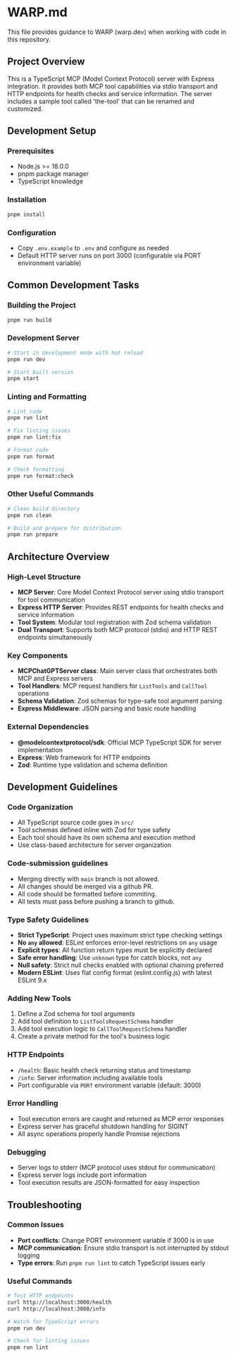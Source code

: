 # WARP.md

This file provides guidance to WARP (warp.dev) when working with code in this repository.

## Project Overview

This is a TypeScript MCP (Model Context Protocol) server with Express integration. It provides both MCP tool capabilities via stdio transport and HTTP endpoints for health checks and service information. The server includes a sample tool called 'the-tool' that can be renamed and customized.

## Development Setup

### Prerequisites
- Node.js >= 18.0.0
- pnpm package manager
- TypeScript knowledge

### Installation
```bash
pnpm install
```

### Configuration
- Copy `.env.example` to `.env` and configure as needed
- Default HTTP server runs on port 3000 (configurable via PORT environment variable)

## Common Development Tasks

### Building the Project
```bash
pnpm run build
```

### Development Server
```bash
# Start in development mode with hot reload
pnpm run dev

# Start built version
pnpm start
```

### Linting and Formatting
```bash
# Lint code
pnpm run lint

# Fix linting issues
pnpm run lint:fix

# Format code
pnpm run format

# Check formatting
pnpm run format:check
```

### Other Useful Commands
```bash
# Clean build directory
pnpm run clean

# Build and prepare for distribution
pnpm run prepare
```

## Architecture Overview

### High-Level Structure
- **MCP Server**: Core Model Context Protocol server using stdio transport for tool communication
- **Express HTTP Server**: Provides REST endpoints for health checks and service information
- **Tool System**: Modular tool registration with Zod schema validation
- **Dual Transport**: Supports both MCP protocol (stdio) and HTTP REST endpoints simultaneously

### Key Components
- **MCPChatGPTServer class**: Main server class that orchestrates both MCP and Express servers
- **Tool Handlers**: MCP request handlers for `ListTools` and `CallTool` operations
- **Schema Validation**: Zod schemas for type-safe tool argument parsing
- **Express Middleware**: JSON parsing and basic route handling

### External Dependencies
- **@modelcontextprotocol/sdk**: Official MCP TypeScript SDK for server implementation
- **Express**: Web framework for HTTP endpoints
- **Zod**: Runtime type validation and schema definition

## Development Guidelines

### Code Organization
- All TypeScript source code goes in `src/`
- Tool schemas defined inline with Zod for type safety
- Each tool should have its own schema and execution method
- Use class-based architecture for server organization

### Code-submission guidelines
- Merging directly with `main` branch is not allowed.
- All changes should be merged via a github PR.
- All code should be formatted before commiting.
- All tests must pass before pushing a branch to github.

### Type Safety Guidelines
- **Strict TypeScript**: Project uses maximum strict type checking settings
- **No `any` allowed**: ESLint enforces error-level restrictions on `any` usage
- **Explicit types**: All function return types must be explicitly declared
- **Safe error handling**: Use `unknown` type for catch blocks, not `any`
- **Null safety**: Strict null checks enabled with optional chaining preferred
- **Modern ESLint**: Uses flat config format (eslint.config.js) with latest ESLint 9.x

### Adding New Tools
1. Define a Zod schema for tool arguments
2. Add tool definition to `ListToolsRequestSchema` handler
3. Add tool execution logic to `CallToolRequestSchema` handler
4. Create a private method for the tool's business logic

### HTTP Endpoints
- `/health`: Basic health check returning status and timestamp
- `/info`: Server information including available tools
- Port configurable via `PORT` environment variable (default: 3000)

### Error Handling
- Tool execution errors are caught and returned as MCP error responses
- Express server has graceful shutdown handling for SIGINT
- All async operations properly handle Promise rejections

### Debugging
- Server logs to stderr (MCP protocol uses stdout for communication)
- Express server logs include port information
- Tool execution results are JSON-formatted for easy inspection

## Troubleshooting

### Common Issues
- **Port conflicts**: Change PORT environment variable if 3000 is in use
- **MCP communication**: Ensure stdio transport is not interrupted by stdout logging
- **Type errors**: Run `pnpm run lint` to catch TypeScript issues early

### Useful Commands
```bash
# Test HTTP endpoints
curl http://localhost:3000/health
curl http://localhost:3000/info

# Watch for TypeScript errors
pnpm run dev

# Check for linting issues
pnpm run lint
```

